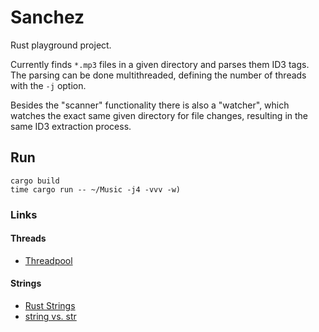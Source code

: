 # Sanchez

Rust playground project.

Currently finds `*.mp3` files in a given directory and parses them ID3 tags. The
parsing can be done multithreaded, defining the number of threads with the `-j`
option.

Besides the "scanner" functionality there is also a "watcher", which watches the
exact same given directory for file changes, resulting in the same ID3 extraction
process.

## Run
```
cargo build
time cargo run -- ~/Music -j4 -vvv -w)
```

### Links

#### Threads

- [Threadpool](https://frewsxcv.github.io/rust-threadpool/threadpool/index.html)

#### Strings

- [Rust Strings](http://www.steveklabnik.com/rust-issue-17340/)
- [string vs. str](http://hermanradtke.com/2015/05/03/string-vs-str-in-rust-functions.html)